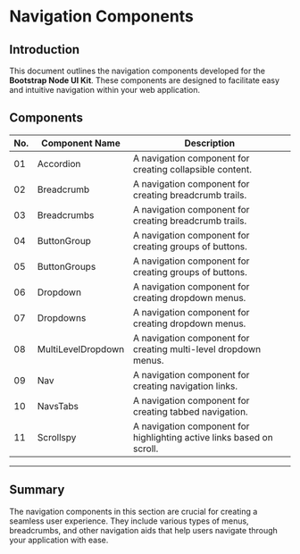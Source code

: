 # Navigation Components

## Introduction

This document outlines the navigation components developed for the **Bootstrap Node UI Kit**. These components are designed to facilitate easy and intuitive navigation within your web application.

## Components

| No. | Component Name       | Description                                                                 |
|-----|----------------------|-----------------------------------------------------------------------------|
| 01  | Accordion            | A navigation component for creating collapsible content.                    |
| 02  | Breadcrumb           | A navigation component for creating breadcrumb trails.                      |
| 03  | Breadcrumbs          | A navigation component for creating breadcrumb trails.                      |
| 04  | ButtonGroup          | A navigation component for creating groups of buttons.                      |
| 05  | ButtonGroups         | A navigation component for creating groups of buttons.                      |
| 06  | Dropdown             | A navigation component for creating dropdown menus.                         |
| 07  | Dropdowns            | A navigation component for creating dropdown menus.                         |
| 08  | MultiLevelDropdown   | A navigation component for creating multi-level dropdown menus.             |
| 09  | Nav                  | A navigation component for creating navigation links.                       |
| 10  | NavsTabs             | A navigation component for creating tabbed navigation.                      |
| 11  | Scrollspy            | A navigation component for highlighting active links based on scroll.       |

---

## Summary

The navigation components in this section are crucial for creating a seamless user experience. They include various types of menus, breadcrumbs, and other navigation aids that help users navigate through your application with ease.